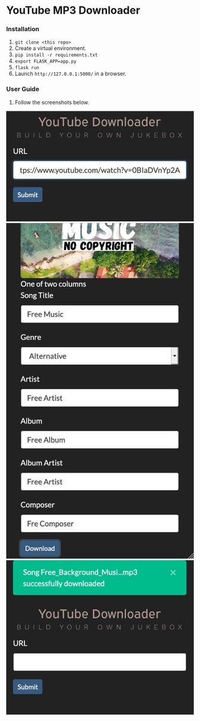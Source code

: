 # YouTube MP3 Downloader

### Installation

1. `git clone <this repo>`
1. Create a virtual environment.
1. `pip install -r requirements.txt`
1. `export FLASK_APP=app.py`
1. `flask run`
1. Launch `http://127.0.0.1:5000/` in a browser.
   
### User Guide
1. Follow the screenshots below.

![](images/1.PNG)
![](images/2.PNG)
![](images/3.PNG)

